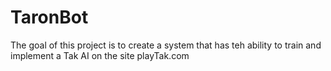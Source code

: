 # TaronBot

The goal of this project is to create a system that has teh ability to train and implement a Tak AI on the site playTak.com